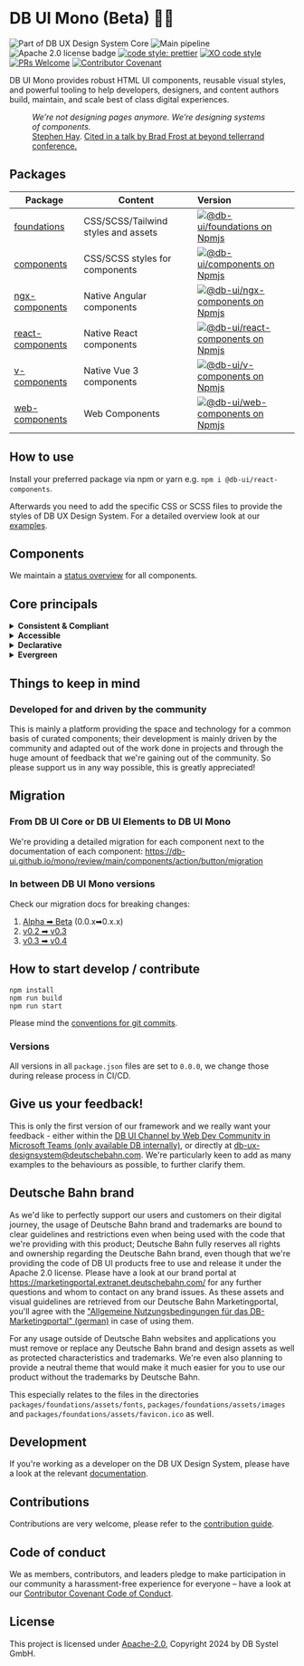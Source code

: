 <!-- markdownlint-configure-file { "MD013": false, "MD041":false } -->
<!-- markdownlint-disable MD033 MD010 -->

<picture><source srcset="https://db-ui.github.io/images/db-ux-design-system-v3-header.avif" type="image/avif"><source srcset="https://db-ui.github.io/images/db-ux-design-system-v3-header.webp" type="image/webp"><img src="https://db-ui.github.io/images/db-ux-design-system-v3-header.jpg" alt=""></picture>

# DB UI Mono (Beta) 🚂💖

![Part of DB UX Design System Core](https://img.shields.io/badge/Part%20of-DB%20UX%20Design%20System%20Core-d7dce1.svg)
![Main pipeline](https://github.com/db-ui/mono/actions/workflows/default.yml/badge.svg)
![Apache 2.0 license badge](https://img.shields.io/badge/License-Apache_2.0-blue.svg)
[![code style: prettier](https://img.shields.io/badge/code_style-prettier-ff69b4.svg?style=flat-square)](https://github.com/prettier/prettier)
[![XO code style](https://img.shields.io/badge/code_style-XO-5ed9c7.svg)](https://github.com/xojs/xo)
[![PRs Welcome](https://img.shields.io/badge/PRs-welcome-brightgreen.svg?style=flat-square)](http://makeapullrequest.com)
[![Contributor Covenant](https://img.shields.io/badge/Contributor%20Covenant-2.0-4baaaa.svg)](CODE-OF-CONDUCT.md)

DB UI Mono provides robust HTML UI components, reusable visual styles, and powerful tooling to help developers,
designers, and content authors build, maintain, and scale best of class digital experiences.

<figure>
	<cite>We’re not designing pages anymore. We’re designing systems of components.</cite>
	<figcaption><a href="https://bradfrost.com/blog/post/bdconf-stephen-hay-presents-responsive-design-workflow/" target="_blank" rel="noopener noreferrer">Stephen Hay</a>. <a href="https://vimeo.com/67476280" title="Brad Frosts at beyond tellerrand conference regarding Atomic Design" target="_blank" rel="noopener noreferrer">Cited in a talk by Brad Frost at beyond tellerrand conference.</a></figcaption>
</figure>

## Packages

| Package                                                                     | Content                             | Version                                                                                                                                                                                                                                                                                  |
| --------------------------------------------------------------------------- | ----------------------------------- | :--------------------------------------------------------------------------------------------------------------------------------------------------------------------------------------------------------------------------------------------------------------------------------------- |
| [foundations](https://github.com/db-ui/mono/tree/main/packages/foundations) | CSS/SCSS/Tailwind styles and assets | [![@db-ui/foundations on Npmjs](https://img.shields.io/badge/dynamic/json?url=https%3A%2F%2Fapi.github.com%2Frepos%2Fdb-ui%2Fmono%2Freleases%2Flatest&query=%24.tag_name&label=npm&color=ed1c24 "npm version")](https://npmjs.com/package/@db-ui/foundations "DB UI – on NPM")           |
| [components](https://github.com/db-ui/mono/tree/main/packages/components)   | CSS/SCSS styles for components      | [![@db-ui/components on Npmjs](https://img.shields.io/badge/dynamic/json?url=https%3A%2F%2Fapi.github.com%2Frepos%2Fdb-ui%2Fmono%2Freleases%2Flatest&query=%24.tag_name&label=npm&color=ed1c24 "npm version")](https://npmjs.com/package/@db-ui/components "DB UI – on NPM")             |
| [ngx-components](https://github.com/db-ui/mono/tree/main/output/angular)    | Native Angular components           | [![@db-ui/ngx-components on Npmjs](https://img.shields.io/badge/dynamic/json?url=https%3A%2F%2Fapi.github.com%2Frepos%2Fdb-ui%2Fmono%2Freleases%2Flatest&query=%24.tag_name&label=npm&color=ed1c24 "npm version")](https://npmjs.com/package/@db-ui/ngx-components "DB UI – on NPM")     |
| [react-components](https://github.com/db-ui/mono/tree/main/output/react)    | Native React components             | [![@db-ui/react-components on Npmjs](https://img.shields.io/badge/dynamic/json?url=https%3A%2F%2Fapi.github.com%2Frepos%2Fdb-ui%2Fmono%2Freleases%2Flatest&query=%24.tag_name&label=npm&color=ed1c24 "npm version")](https://npmjs.com/package/@db-ui/react-components "DB UI – on NPM") |
| [v-components](https://github.com/db-ui/mono/tree/main/output/vue)          | Native Vue 3 components             | [![@db-ui/v-components on Npmjs](https://img.shields.io/badge/dynamic/json?url=https%3A%2F%2Fapi.github.com%2Frepos%2Fdb-ui%2Fmono%2Freleases%2Flatest&query=%24.tag_name&label=npm&color=ed1c24 "npm version")](https://npmjs.com/package/@db-ui/v-components "DB UI – on NPM")         |
| [web-components](https://github.com/db-ui/mono/tree/main/output/stencil)    | Web Components                      | [![@db-ui/web-components on Npmjs](https://img.shields.io/badge/dynamic/json?url=https%3A%2F%2Fapi.github.com%2Frepos%2Fdb-ui%2Fmono%2Freleases%2Flatest&query=%24.tag_name&label=npm&color=ed1c24 "npm version")](https://npmjs.com/package/@db-ui/web-components "DB UI – on NPM")     |

## How to use

Install your preferred package via npm or yarn e.g. `npm i @db-ui/react-components`.

Afterwards you need to add the specific CSS or SCSS files to provide the styles of DB UX Design System.
For a detailed overview look at our [examples](https://github.com/db-ui/examples).

## Components

We maintain a [status overview](https://github.com/orgs/db-ui/projects/4/views/3) for all components.

## Core principals

<details>
  <summary><strong>
	Consistent & Compliant
	</strong></summary>

DB UI Mono is part of [DB UX Design System Core](https://marketingportal.extranet.deutschebahn.com/marketingportal/Design-Anwendungen/DB-UX-Design-System/Design-fuer-Apps-Web/UI-Komponenten),
that are the guidelines for any Personenverkehr Customer and Deutsche Bahn Enterprise website and web applications.

</details>

<details>
  <summary><strong>Accessible</strong></summary>

DB UI Mono leverages semantic HTML, ARIA roles, states and properties to apply our styles wherever possible, thus
enforcing correct, accessible markup. And we're quality checking this in partnership with
the [Team Digital Accessibility](https://db.de/8pei5n).

</details>
<details>
  <summary><strong>Declarative</strong></summary>

DB UI Mono uses declarative selectors instead of visual helpers to ensure our HTML class names and structure are human
read- and understandable, lean, performant and so much easier to update.

</details>
<details>
  <summary><strong>Evergreen</strong></summary>

As [DB UX Design System](https://marketingportal.extranet.deutschebahn.com/marketingportal/Design-Anwendungen/DB-UX-Design-System/Design-fuer-Apps-Web/UI-Komponenten) evolves, so does DB UI
Mono, meaning apps only need to keep their DB UI Mono package updated to ensure the latest look and feel.

</details>

## Things to keep in mind

### Developed for and driven by the community

This is mainly a platform providing the space and technology for a common basis of curated components; their development
is mainly driven by the community and adapted out of the work done in projects and through the huge amount of feedback
that we're gaining out of the community. So please support us in any way possible, this is greatly appreciated!

## Migration

### From DB UI Core or DB UI Elements to DB UI Mono

We're providing a detailed migration for each component next to the documentation of each component:
<https://db-ui.github.io/mono/review/main/components/action/button/migration>

### In between DB UI Mono versions

Check our migration docs for breaking changes:

1. [Alpha ➡ Beta](https://github.com/db-ui/mono/tree/main/docs/migration/alpha-beta.md) (0.0.x➡0.x.x)
2. [v0.2 ➡ v0.3](https://github.com/db-ui/mono/tree/main/docs/migration/v0.2.x-to-v0.3.x.md)
3. [v0.3 ➡ v0.4](https://github.com/db-ui/mono/tree/main/docs/migration/v0.3.x-to-v0.4.x.md)

## How to start develop / contribute

```shell
npm install
npm run build
npm run start
```

Please mind the [conventions for git commits](/docs/conventions.adoc#user-content-git-commits-conventions).

### Versions

All versions in all `package.json` files are set to `0.0.0`, we change those during release process in CI/CD.

<!-- markdownlint-disable MD026 -->

## Give us your feedback!

<!-- markdownlint-disable MD026 -->

<!-- markdownlint-disable MD033 -->

This is only the first version of our framework and we really want your feedback - either within
the <a href="https://db.de/krnm74" target="_blank" rel="noopener noreferrer">DB UI Channel by Web Dev Community in
Microsoft Teams (only available DB internally)</a>, or directly
at [db-ux-designsystem@deutschebahn.com](mailto:db-ux-designsystem@deutschebahn.com). <!-- markdownlint-disable MD033 -->
We're particularly keen to add as many examples to the behaviours as possible, to further clarify them.

## Deutsche Bahn brand

As we'd like to perfectly support our users and customers on their digital journey, the usage of Deutsche Bahn brand and
trademarks are bound to clear guidelines and restrictions even when being used with the code that we're providing with
this product; Deutsche Bahn fully reserves all rights and ownership regarding the Deutsche Bahn brand, even though that
we're providing the code of DB UI products free to use and release it under the Apache 2.0 license.
Please have a look at our brand portal at <https://marketingportal.extranet.deutschebahn.com/> for any further questions
and whom to contact on any brand issues. As these assets and visual guidelines are retrieved from our Deutsche Bahn
Marketingportal, you'll agree with
the ["Allgemeine Nutzungsbedingungen für das DB-Marketingportal" (german)](https://marketingportal.extranet.deutschebahn.com/marketingportal/Nutzungsbedingungen-9702684#)
in case of using them.

For any usage outside of Deutsche Bahn websites and applications you must remove or replace any Deutsche Bahn brand and
design assets as well as protected characteristics and trademarks. We're even also planning to provide a neutral theme
that would make it much easier for you to use our product without the trademarks by Deutsche Bahn.

This especially relates to the files in the directories `packages/foundations/assets/fonts`, `packages/foundations/assets/images` and `packages/foundations/assets/favicon.ico` as well.

## Development

If you're working as a developer on the DB UX Design System, please have a look at the relevant [documentation](docs/development.md).

## Contributions

Contributions are very welcome, please refer to the [contribution guide](https://github.com/db-ui/mono/blob/main/CONTRIBUTING.md).

## Code of conduct

We as members, contributors, and leaders pledge to make participation in our
community a harassment-free experience for everyone – have a look at
our [Contributor Covenant Code of Conduct](https://github.com/db-ui/mono/blob/main/CODE-OF-CONDUCT.md).

## License

This project is licensed under [Apache-2.0](LICENSE), Copyright 2024 by DB Systel GmbH.
